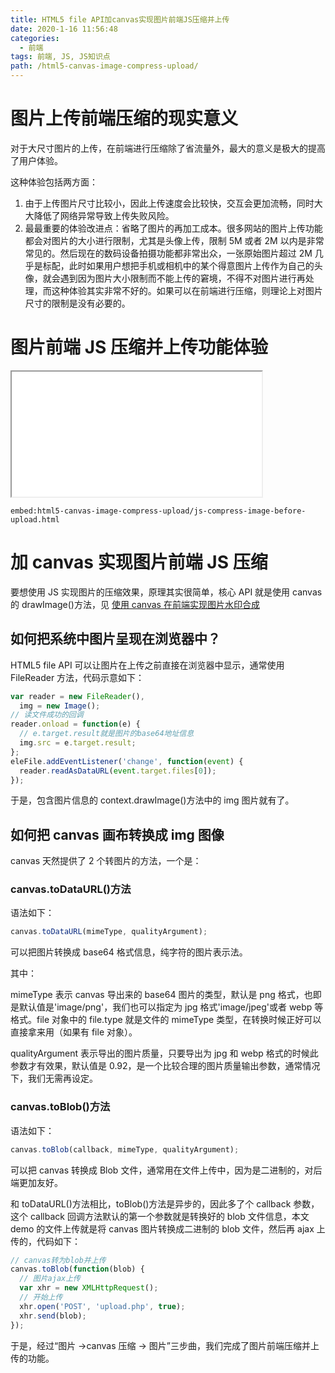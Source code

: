 ```yaml
---
title: HTML5 file API加canvas实现图片前端JS压缩并上传
date: 2020-1-16 11:56:48
categories:
  - 前端
tags: 前端, JS, JS知识点
path: /html5-canvas-image-compress-upload/
---
```


# 图片上传前端压缩的现实意义

对于大尺寸图片的上传，在前端进行压缩除了省流量外，最大的意义是极大的提高了用户体验。

这种体验包括两方面：

1.  由于上传图片尺寸比较小，因此上传速度会比较快，交互会更加流畅，同时大大降低了网络异常导致上传失败风险。
2.  最最重要的体验改进点：省略了图片的再加工成本。很多网站的图片上传功能都会对图片的大小进行限制，尤其是头像上传，限制 5M 或者 2M 以内是非常常见的。然后现在的数码设备拍摄功能都非常出众，一张原始图片超过 2M 几乎是标配，此时如果用户想把手机或相机中的某个得意图片上传作为自己的头像，就会遇到因为图片大小限制而不能上传的窘境，不得不对图片进行再处理，而这种体验其实非常不好的。如果可以在前端进行压缩，则理论上对图片尺寸的限制是没有必要的。

# 图片前端 JS 压缩并上传功能体验

<iframe src="/examples/html5-canvas-image-compress-upload/js-compress-image-before-upload.html" width="400" height="200"></iframe>

`embed:html5-canvas-image-compress-upload/js-compress-image-before-upload.html`

# 加 canvas 实现图片前端 JS 压缩

要想使用 JS 实现图片的压缩效果，原理其实很简单，核心 API 就是使用 canvas 的 drawImage()方法，见 [使用 canvas 在前端实现图片水印合成](/canvas-picture-watermark-synthesis/)

## 如何把系统中图片呈现在浏览器中？

HTML5 file API 可以让图片在上传之前直接在浏览器中显示，通常使用 FileReader 方法，代码示意如下：

```js
var reader = new FileReader(),
  img = new Image();
// 读文件成功的回调
reader.onload = function(e) {
  // e.target.result就是图片的base64地址信息
  img.src = e.target.result;
};
eleFile.addEventListener('change', function(event) {
  reader.readAsDataURL(event.target.files[0]);
});
```

于是，包含图片信息的 context.drawImage()方法中的 img 图片就有了。

## 如何把 canvas 画布转换成 img 图像

canvas 天然提供了 2 个转图片的方法，一个是：

### canvas.toDataURL()方法

语法如下：

```js
canvas.toDataURL(mimeType, qualityArgument);
```

可以把图片转换成 base64 格式信息，纯字符的图片表示法。

其中：

mimeType 表示 canvas 导出来的 base64 图片的类型，默认是 png 格式，也即是默认值是'image/png'，我们也可以指定为 jpg 格式'image/jpeg'或者 webp 等格式。file 对象中的 file.type 就是文件的 mimeType 类型，在转换时候正好可以直接拿来用（如果有 file 对象）。

qualityArgument 表示导出的图片质量，只要导出为 jpg 和 webp 格式的时候此参数才有效果，默认值是 0.92，是一个比较合理的图片质量输出参数，通常情况下，我们无需再设定。

### canvas.toBlob()方法

语法如下：

```js
canvas.toBlob(callback, mimeType, qualityArgument);
```

可以把 canvas 转换成 Blob 文件，通常用在文件上传中，因为是二进制的，对后端更加友好。

和 toDataURL()方法相比，toBlob()方法是异步的，因此多了个 callback 参数，这个 callback 回调方法默认的第一个参数就是转换好的 blob 文件信息，本文 demo 的文件上传就是将 canvas 图片转换成二进制的 blob 文件，然后再 ajax 上传的，代码如下：

```js
// canvas转为blob并上传
canvas.toBlob(function(blob) {
  // 图片ajax上传
  var xhr = new XMLHttpRequest();
  // 开始上传
  xhr.open('POST', 'upload.php', true);
  xhr.send(blob);
});
```

于是，经过“图片 →canvas 压缩 → 图片”三步曲，我们完成了图片前端压缩并上传的功能。
